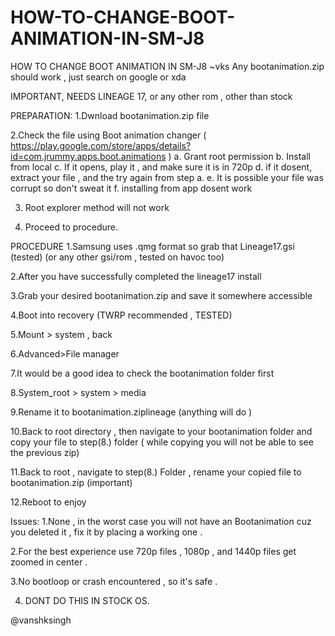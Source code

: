 # HOW-TO-CHANGE-BOOT-ANIMATION-IN-SM-J8

HOW TO CHANGE BOOT ANIMATION IN SM-J8 ~vks
Any bootanimation.zip should work , just search on google or xda 

IMPORTANT, NEEDS LINEAGE 17, or any other rom , other than stock

PREPARATION:
1.Dwnload bootanimation.zip file 

2.Check the file using Boot animation changer
( https://play.google.com/store/apps/details?id=com.jrummy.apps.boot.animations )
a. Grant root permission
b. Install from local 
c. If it opens, play it , and make sure it is in 720p
d. if it dosent, extract your file , and the try again from step a.
e. It is possible your file was corrupt so don't sweat it
f. installing from app dosent work

3. Root explorer method will not work

4. Proceed to procedure.

PROCEDURE 
1.Samsung uses .qmg format so grab that Lineage17.gsi (tested) (or any other gsi/rom , tested on havoc too)

2.After you have successfully completed the lineage17 install

3.Grab your desired bootanimation.zip and save it somewhere accessible 

4.Boot into recovery (TWRP recommended , TESTED)

5.Mount > system , back 

6.Advanced>File manager 

7.It would be a good idea to check the bootanimation folder first 

8.System_root > system > media 

9.Rename it to bootanimation.ziplineage (anything will do )

10.Back to root directory , then navigate to your bootanimation folder and copy your file to step(8.) folder ( while copying you will not be able to see the previous zip)

11.Back to root , navigate to step(8.) Folder , rename your copied file to bootanimation.zip (important)

12.Reboot to enjoy 


Issues:
1.None , in the worst case you will not have an Bootanimation cuz you deleted it , fix it by placing a working one .

2.For the best experience use 720p files , 1080p , and 1440p files get zoomed in center .

3.No bootloop or crash encountered , so it's safe .

4. DONT DO THIS IN STOCK OS.

@vanshksingh
